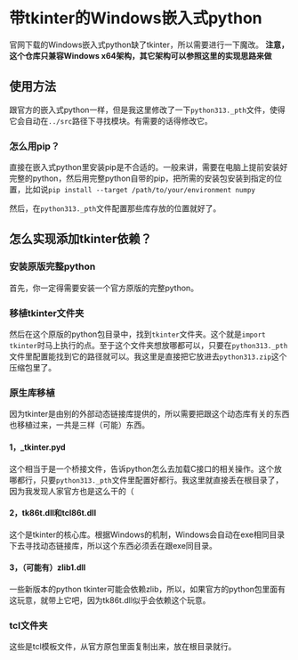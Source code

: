 # 带tkinter的Windows嵌入式python
官网下载的Windows嵌入式python缺了tkinter，所以需要进行一下魔改。
**注意，这个仓库只兼容Windows x64架构，其它架构可以参照这里的实现思路来做**

## 使用方法
跟官方的嵌入式python一样，但是我这里修改了一下`python313._pth`文件，使得它会自动在`../src`路径下寻找模块。有需要的话得修改它。

### 怎么用pip？
直接在嵌入式python里安装pip是不合适的。一般来讲，需要在电脑上提前安装好完整的python，然后用完整python自带的pip，把所需的安装包安装到指定的位置，比如说`pip install --target /path/to/your/environment numpy`

然后，在`python313._pth`文件配置那些库存放的位置就好了。

## 怎么实现添加tkinter依赖？

### 安装原版完整python
首先，你一定得需要安装一个官方原版的完整python。

### 移植tkinter文件夹
然后在这个原版的python包目录中，找到`tkinter`文件夹。这个就是`import tkinter`时马上执行的点。至于这个文件夹想放哪都可以，只要在`python313._pth`文件里配置能找到它的路径就可以。我这里是直接把它放进去`python313.zip`这个压缩包里了。

### 原生库移植
因为tkinter是由别的外部动态链接库提供的，所以需要把跟这个动态库有关的东西也移植过来，一共是三样（可能）东西。

#### 1，_tkinter.pyd
这个相当于是一个桥接文件，告诉python怎么去加载C接口的相关操作。这个放哪都行，只要`python313._pth`文件里配置好都行。我这里就直接丢在根目录了，因为我发现人家官方也是这么干的（

#### 2，tk86t.dll和tcl86t.dll
这个是tkinter的核心库。根据Windows的机制，Windows会自动在exe相同目录下去寻找动态链接库，所以这个东西必须丢在跟exe同目录。

#### 3，（可能有）zlib1.dll
一些新版本的python tkinter可能会依赖zlib，所以，如果官方的python包里面有这玩意，就带上它吧，因为tk86t.dll似乎会依赖这个玩意。

### tcl文件夹
这些是tcl模板文件，从官方原包里面复制出来，放在根目录就行。